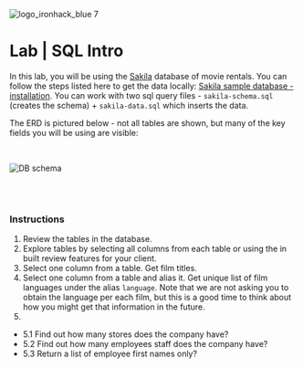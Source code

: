 ![logo_ironhack_blue 7](https://user-images.githubusercontent.com/23629340/40541063-a07a0a8a-601a-11e8-91b5-2f13e4e6b441.png)

# Lab | SQL Intro

In this lab, you will be using the [Sakila](https://dev.mysql.com/doc/sakila/en/) database of movie rentals. You can follow the steps listed here to get the data locally: [Sakila sample database - installation](https://dev.mysql.com/doc/sakila/en/sakila-installation.html). You can work with two sql query files - `sakila-schema.sql` (creates the schema) + `sakila-data.sql` which inserts the data.

The ERD is pictured below - not all tables are shown, but many of the key fields you will be using are visible:

<br>

![DB schema](https://education-team-2020.s3-eu-west-1.amazonaws.com/data-analytics/database-sakila-schema.png)

<br><br>

### Instructions

1. Review the tables in the database.
2. Explore tables by selecting all columns from each table or using the in built review features for your client.
3. Select one column from a table. Get film titles.
4. Select one column from a table and alias it. Get unique list of film languages under the alias `language`. Note that we are not asking you to obtain the language per each film, but this is a good time to think about how you might get that information in the future.
5.
* 5.1 Find out how many stores does the company have?
* 5.2 Find out how many employees staff does the company have? 
* 5.3 Return a list of employee first names only?
